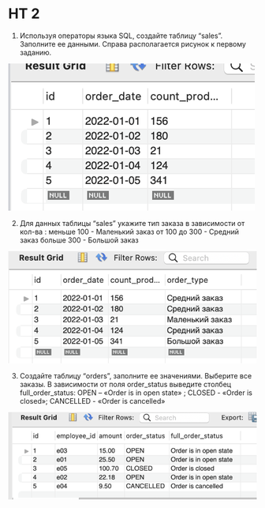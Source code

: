 # HT 2

1. Используя операторы языка SQL,
   создайте таблицу “sales”. Заполните ее данными.
   Справа располагается рисунок к первому
   заданию. 

![Alt 1 task](1.jpg)

2. Для данных таблицы “sales” укажите тип
   заказа в зависимости от кол-ва :
   меньше 100 - Маленький заказ
   от 100 до 300 - Средний заказ
   больше 300 - Большой заказ

![Alt 1 task](2.jpg)


3. Создайте таблицу “orders”, заполните ее значениями.
   Выберите все заказы. В зависимости от поля order_status выведите столбец full_order_status:
   OPEN – «Order is in open state» ; CLOSED - «Order is closed»; CANCELLED - «Order is cancelled»

![Alt 1 task](3.jpg)